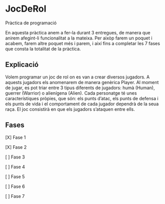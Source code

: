 # JocDeRol

Pràctica de programació

En aquesta pràctica anem a fer-la durant 3 entregues, de manera que anirem afegint-li funcionalitat a la mateixa. Per aixòp farem un poquet i acabem, farem altre poquet més i parem, i així fins a completar les 7 fases que consta la totalitat de la pràctica.

## Explicació

Volem programar un joc de rol on es van a crear diversos jugadors. A aquests jugadors els anomenarem de manera genèrica Player. Al moment de jugar, es pot triar entre 3 tipus diferents de jugadors: humà (Human), guerrer (Warrior) o alienígena (Alien). Cada personatge té unes característiques pròpies, que són: els punts d’atac, els punts de defensa i els punts de vida i el comportament de cada jugador dependrà de la seua raça. El joc consistirà en que els jugadors s’ataquen entre ells.

## Fases

[X] Fase 1

[X] Fase 2

[ ] Fase 3

[ ] Fase 4

[ ] Fase 5

[ ] Fase 6

[ ] Fase 7
